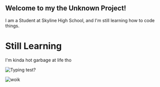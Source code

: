 ## Welcome to my the Unknown Project!

I am a Student at Skyline High School, and I'm still learning how to code things. 

# Still Learning
I'm kinda hot garbage at life tho

![Typing test?](https://github.com/Tyler-Roa/Portfolio2021/blob/master/images/animeglasses.jpg?raw=true)

![woik](https://github.com/Tyler-Roa/Portfolio2021/blob/master/images/work.jpg?raw=true)
